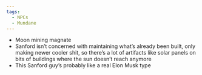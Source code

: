 ```yaml
---
tags:
  - NPCs
  - Mundane
---
```

- Moon mining magnate
- Sanford isn’t concerned with maintaining what’s already been built, only making newer cooler shit, so there’s a lot of artifacts like solar panels on bits of buildings where the sun doesn’t reach anymore
- This Sanford guy’s probably like a real Elon Musk type